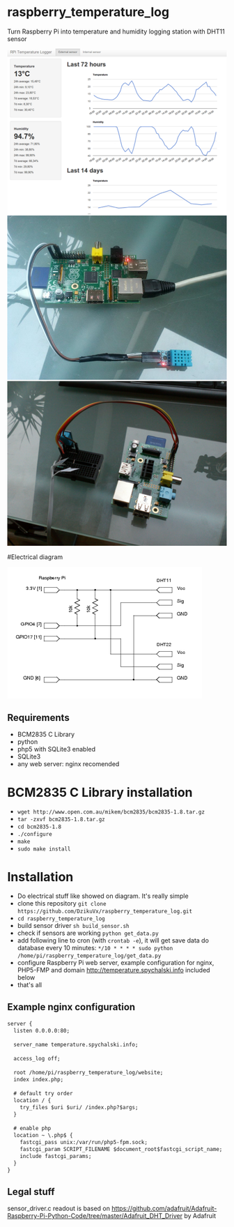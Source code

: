 # raspberry_temperature_log

Turn Raspberry Pi into temperature and humidity logging station with DHT11 sensor

![screenshot](/assets/img/3.png)
![raspberry with sensor](/assets/img/2.jpg)
![raspberry with sensor](/assets/img/4.jpeg)

#Electrical diagram

![diagram](diagram.png)

## Requirements

* BCM2835 C Library
* python
* php5 with SQLite3 enabled
* SQLite3
* any web server: nginx recomended

# BCM2835 C Library installation

* `wget http://www.open.com.au/mikem/bcm2835/bcm2835-1.8.tar.gz`
* `tar -zxvf bcm2835-1.8.tar.gz`
* `cd bcm2835-1.8`
* `./configure`
* `make`
* `sudo make install`

# Installation

* Do electrical stuff like showed on diagram. It's really simple
* clone this repository `git clone https://github.com/DzikuVx/raspberry_temperature_log.git`
* `cd raspberry_temperature_log`
* build sensor driver `sh build_sensor.sh`
* check if sensors are working `python get_data.py`
* add following line to cron (with `crontab -e`), it will get save data do database every 10 minutes: `*/10 * * * * sudo python /home/pi/raspberry_temperature_log/get_data.py`
* configure Raspberry Pi web server, example configuration for nginx, PHP5-FMP and domain http://temperature.spychalski.info included below
* that's all

## Example nginx configuration

```
server {
  listen 0.0.0.0:80;

  server_name temperature.spychalski.info;

  access_log off;

  root /home/pi/raspberry_temperature_log/website;
  index index.php;

  # default try order
  location / {
    try_files $uri $uri/ /index.php?$args;
  }

  # enable php
  location ~ \.php$ {
    fastcgi_pass unix:/var/run/php5-fpm.sock;
    fastcgi_param SCRIPT_FILENAME $document_root$fastcgi_script_name;
    include fastcgi_params;
  }
}

```

## Legal stuff

sensor_driver.c readout is based on https://github.com/adafruit/Adafruit-Raspberry-Pi-Python-Code/tree/master/Adafruit_DHT_Driver by Adafruit